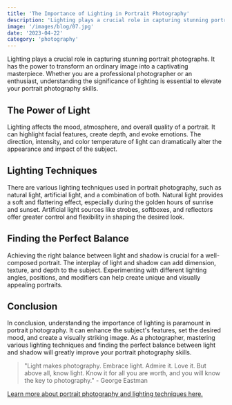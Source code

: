 ```yaml
---
title: 'The Importance of Lighting in Portrait Photography'
description: 'Lighting plays a crucial role in capturing stunning portrait photographs'
image: '/images/blog/07.jpg'
date: '2023-04-22'
category: 'photography'
---
```


Lighting plays a crucial role in capturing stunning portrait photographs. It has the power to transform an ordinary image into a captivating masterpiece. Whether you are a professional photographer or an enthusiast, understanding the significance of lighting is essential to elevate your portrait photography skills.

## The Power of Light

Lighting affects the mood, atmosphere, and overall quality of a portrait. It can highlight facial features, create depth, and evoke emotions. The direction, intensity, and color temperature of light can dramatically alter the appearance and impact of the subject.

## Lighting Techniques

There are various lighting techniques used in portrait photography, such as natural light, artificial light, and a combination of both. Natural light provides a soft and flattering effect, especially during the golden hours of sunrise and sunset. Artificial light sources like strobes, softboxes, and reflectors offer greater control and flexibility in shaping the desired look.

## Finding the Perfect Balance

Achieving the right balance between light and shadow is crucial for a well-composed portrait. The interplay of light and shadow can add dimension, texture, and depth to the subject. Experimenting with different lighting angles, positions, and modifiers can help create unique and visually appealing portraits.

## Conclusion

In conclusion, understanding the importance of lighting is paramount in portrait photography. It can enhance the subject's features, set the desired mood, and create a visually striking image. As a photographer, mastering various lighting techniques and finding the perfect balance between light and shadow will greatly improve your portrait photography skills.

> "Light makes photography. Embrace light. Admire it. Love it. But above all, know light. Know it for all you are worth, and you will know the key to photography." - George Eastman

[Learn more about portrait photography and lighting techniques here.](#!)
